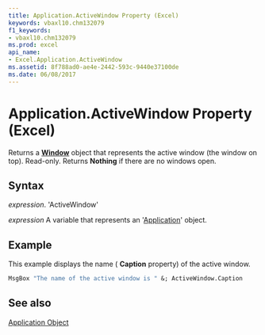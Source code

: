 ```yaml
---
title: Application.ActiveWindow Property (Excel)
keywords: vbaxl10.chm132079
f1_keywords:
- vbaxl10.chm132079
ms.prod: excel
api_name:
- Excel.Application.ActiveWindow
ms.assetid: 8f788ad0-ae4e-2442-593c-9440e37100de
ms.date: 06/08/2017
---
```



# Application.ActiveWindow Property (Excel)

Returns a  **[Window](Excel.Window.md)** object that represents the active window (the window on top). Read-only. Returns **Nothing** if there are no windows open.


## Syntax

 _expression_. 'ActiveWindow'

 _expression_ A variable that represents an '[Application](Excel.Application(objec).md)' object.


## Example

This example displays the name ( **Caption** property) of the active window.


```vb
MsgBox "The name of the active window is " &; ActiveWindow.Caption
```


## See also


[Application Object](Excel.Application(objec).md)

